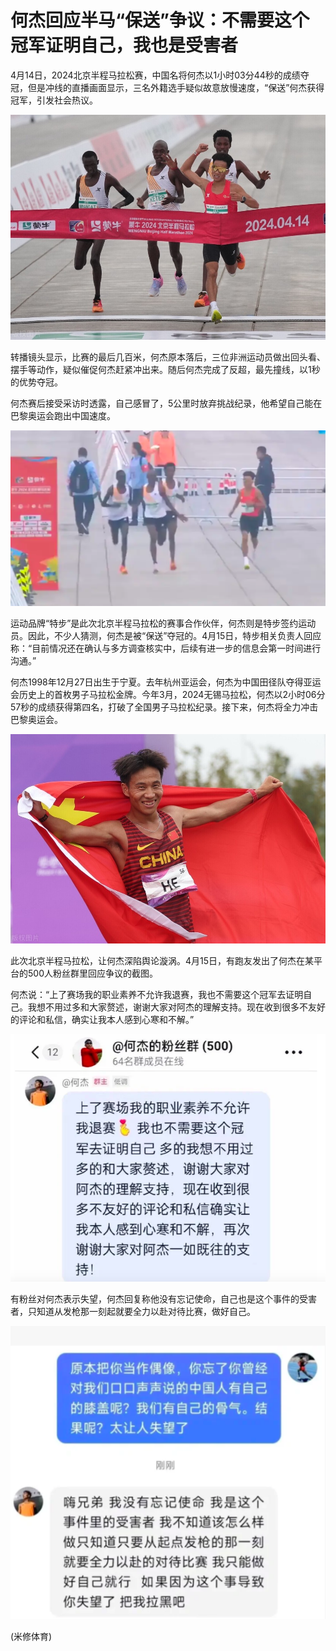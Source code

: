 # 何杰回应半马“保送”争议：不需要这个冠军证明自己，我也是受害者

4月14日，2024北京半程马拉松赛，中国名将何杰以1小时03分44秒的成绩夺冠，但是冲线的直播画面显示，三名外籍选手疑似故意放慢速度，“保送”何杰获得冠军，引发社会热议。

![aa74ba3a846487ea4b1ed3e47b8509df.jpg](https://raw.githubusercontent.com/qqhsx/qqnews_image/main/2024/04/15/何杰回应半马“保送”争议：不需要这个冠军证明自己，我也是受害者/aa74ba3a846487ea4b1ed3e47b8509df.jpg)

转播镜头显示，比赛的最后几百米，何杰原本落后，三位非洲运动员做出回头看、摆手等动作，疑似催促何杰赶紧冲出来。随后何杰完成了反超，最先撞线，以1秒的优势夺冠。

何杰赛后接受采访时透露，自己感冒了，5公里时放弃挑战纪录，他希望自己能在巴黎奥运会跑出中国速度。

![bba2f386c373a57f16575d58447ec26f.jpg](https://raw.githubusercontent.com/qqhsx/qqnews_image/main/2024/04/15/何杰回应半马“保送”争议：不需要这个冠军证明自己，我也是受害者/bba2f386c373a57f16575d58447ec26f.jpg)

运动品牌“特步”是此次北京半程马拉松的赛事合作伙伴，何杰则是特步签约运动员。因此，不少人猜测，何杰是被“保送”夺冠的。4月15日，特步相关负责人回应称：“目前情况还在确认与多方调查核实中，后续有进一步的信息会第一时间进行沟通。”

何杰1998年12月27日出生于宁夏。去年杭州亚运会，何杰为中国田径队夺得亚运会历史上的首枚男子马拉松金牌。今年3月，2024无锡马拉松，何杰以2小时06分57秒的成绩获得第四名，打破了全国男子马拉松纪录。接下来，何杰将全力冲击巴黎奥运会。

![0ffc2e4d8b13be3c1bb365954b262329.jpg](https://raw.githubusercontent.com/qqhsx/qqnews_image/main/2024/04/15/何杰回应半马“保送”争议：不需要这个冠军证明自己，我也是受害者/0ffc2e4d8b13be3c1bb365954b262329.jpg)

此次北京半程马拉松，让何杰深陷舆论漩涡。4月15日，有跑友发出了何杰在某平台的500人粉丝群里回应争议的截图。

何杰说：“上了赛场我的职业素养不允许我退赛，我也不需要这个冠军去证明自己。我想不用过多和大家赘述，谢谢大家对阿杰的理解支持。现在收到很多不友好的评论和私信，确实让我本人感到心寒和不解。”

![edc6bd16d7b0d83134b7b7bdd067d1ea.jpg](https://raw.githubusercontent.com/qqhsx/qqnews_image/main/2024/04/15/何杰回应半马“保送”争议：不需要这个冠军证明自己，我也是受害者/edc6bd16d7b0d83134b7b7bdd067d1ea.jpg)

有粉丝对何杰表示失望，何杰回复称他没有忘记使命，自己也是这个事件的受害者，只知道从发枪那一刻起就要全力以赴对待比赛，做好自己。

![ade3819597a8689a68a5909866447568.jpg](https://raw.githubusercontent.com/qqhsx/qqnews_image/main/2024/04/15/何杰回应半马“保送”争议：不需要这个冠军证明自己，我也是受害者/ade3819597a8689a68a5909866447568.jpg)

(米修体育)

